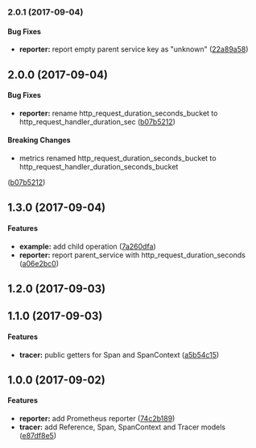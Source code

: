 <a name="2.0.1"></a>
### 2.0.1 (2017-09-04)


#### Bug Fixes

* **reporter:** report empty parent service key as "unknown" ([22a89a58](git+https://github.com/RisingStack/opentracing-metrics-tracer.git/commit/22a89a58))


<a name="2.0.0"></a>
## 2.0.0 (2017-09-04)


#### Bug Fixes

* **reporter:** rename http_request_duration_seconds_bucket to http_request_handler_duration_sec ([b07b5212](git+https://github.com/RisingStack/opentracing-metrics-tracer.git/commit/b07b5212))


#### Breaking Changes

* metrics renamed http_request_duration_seconds_bucket to http_request_handler_duration_seconds_bucket

 ([b07b5212](git+https://github.com/RisingStack/opentracing-metrics-tracer.git/commit/b07b5212))


<a name="1.3.0"></a>
## 1.3.0 (2017-09-04)


#### Features

* **example:** add child operation ([7a260dfa](git+https://github.com/RisingStack/opentracing-metrics-tracer.git/commit/7a260dfa))
* **reporter:** report parent_service with http_request_duration_seconds ([a06e2bc0](git+https://github.com/RisingStack/opentracing-metrics-tracer.git/commit/a06e2bc0))


<a name="1.2.0"></a>
## 1.2.0 (2017-09-03)


<a name="1.1.0"></a>
## 1.1.0 (2017-09-03)


#### Features

* **tracer:** public getters for Span and SpanContext ([a5b54c15](git+https://github.com/RisingStack/opentracing-metrics-tracer.git/commit/a5b54c15))


<a name="1.0.0"></a>
## 1.0.0 (2017-09-02)


#### Features

* **reporter:** add Prometheus reporter ([74c2b189](git+https://github.com/RisingStack/opentracing-metrics-tracer.git/commit/74c2b189))
* **tracer:** add Reference, Span, SpanContext and Tracer models ([e87df8e5](git+https://github.com/RisingStack/opentracing-metrics-tracer.git/commit/e87df8e5))

